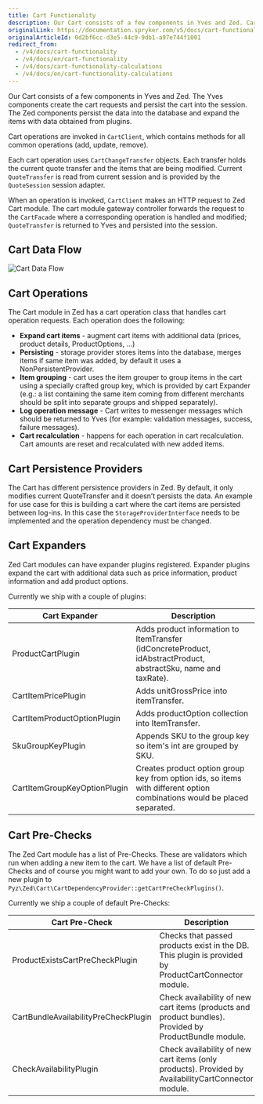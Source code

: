 ```yaml
---
title: Cart Functionality
description: Our Cart consists of a few components in Yves and Zed. Cart operations are invoked in CartClient, which contains methods for all common operations.
originalLink: https://documentation.spryker.com/v5/docs/cart-functionality
originalArticleId: 0d2bf6cc-d3e5-44c9-9db1-a97e744f1001
redirect_from:
  - /v4/docs/cart-functionality
  - /v4/docs/en/cart-functionality
  - /v4/docs/cart-functionality-calculations
  - /v4/docs/en/cart-functionality-calculations
---
```


Our Cart consists of a few components in Yves and Zed. The Yves components create the cart requests and persist the cart into the session. The Zed components persist the data into the database and expand the items with data obtained from plugins.

Cart operations are invoked in `CartClient`, which contains methods for all common operations (add, update, remove).

Each cart operation uses `CartChangeTransfer` objects. Each transfer holds the current quote transfer and the items that are being modified. Current `QuoteTransfer` is read from current session and is provided by the `QuoteSession` session adapter.

When an operation is invoked, `CartClient` makes an HTTP request to Zed Cart module. The cart module gateway controller forwards the request to the `CartFacade` where a corresponding operation is handled and modified; `QuoteTransfer` is returned to Yves and persisted into the session.

## Cart Data Flow

![Cart Data Flow](https://spryker.s3.eu-central-1.amazonaws.com/docs/Features/Shopping+Cart/Cart/Cart+Functionality/cart_data_flow.png) 

## Cart Operations
The Cart module in Zed has a cart operation class that handles cart operation requests. Each operation does the following:

* **Expand cart items** - augment cart items with additional data (prices, product details, ProductOptions, …)
* **Persisting** - storage provider stores items into the database, merges items if same item was added, by default it uses a NonPersistentProvider.
* **Item grouping** - cart uses the item grouper to group items in the cart using a specially crafted group key, which is provided by cart Expander (e.g.: a list containing the same item coming from different merchants should be split into separate groups and shipped separately).
* **Log operation message** - Cart writes to messenger messages which should be returned to Yves (for example: validation messages, success, failure messages).
* **Cart recalculation** - happens for each operation in cart recalculation. Cart amounts are reset and recalculated with new added items.

## Cart Persistence Providers
The Cart has different persistence providers in Zed. By default, it only modifies current QuoteTransfer and it doesn’t persists the data. An example for use case for this is building a cart where the cart items are persisted between log-ins. In this case the `StorageProviderInterface` needs to be implemented and the operation dependency must be changed.

## Cart Expanders
Zed Cart modules can have expander plugins registered. Expander plugins expand the cart with additional data such as price information, product information and add product options.

Currently we ship with a couple of plugins:

| Cart Expander | Description |
| --- | --- |
| ProductCartPlugin | Adds product information to ItemTransfer (idConcreteProduct, idAbstractProduct, abstractSku, name and taxRate). |
| CartItemPricePlugin | Adds unitGrossPrice into itemTransfer. |
| CartItemProductOptionPlugin | Adds productOption collection into ItemTransfer. |
| SkuGroupKeyPlugin | Appends SKU to the group key so item's int are grouped by SKU. |
| CartItemGroupKeyOptionPlugin | Creates product option group key from option ids, so items with different option combinations would be placed separated. |

## Cart Pre-Checks
The Zed Cart module has a list of Pre-Checks. These are validators which run when adding a new item to the cart. We have a list of default Pre-Checks and of course you might want to add your own. To do so just add a new plugin to `Pyz\Zed\Cart\CartDependencyProvider::getCartPreCheckPlugins()`.

Currently we ship a couple of default Pre-Checks:

| Cart Pre-Check | Description |
| --- | --- |
| ProductExistsCartPreCheckPlugin | Checks that passed products exist in the DB. This plugin is provided by ProductCartConnector module. |
| CartBundleAvailabilityPreCheckPlugin | Check availability of new cart items (products and product bundles). Provided by ProductBundle module. |
| CheckAvailabilityPlugin | Check availability of new cart items (only products). Provided by AvailabilityCartConnector module. |
